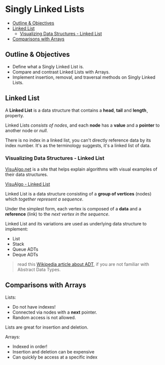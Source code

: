 # Singly Linked Lists <!-- omit in toc -->



- [Outline & Objectives](#outline--objectives)
- [Linked List](#linked-list)
  - [Visualizing Data Structures - Linked List](#visualizing-data-structures---linked-list)
- [Comparisons with Arrays](#comparisons-with-arrays)

## Outline & Objectives

- Define what a Singly Linked List is.
- Compare and contrast Linked Lists with Arrays.
- Implement insertion, removal, and traversal methods on Singly Linked Lists.

## Linked List

A **Linked List** is a data structure that contains a **head**, **tail** and **length¸** property.

Linked Lists *consists of nodes*, and each **node** has a **value** and a **pointer** to another node or *null*.

There is no index in a linked list, you can't directly reference data by its index number. It's as the terminology suggests, it's a linked list of data.

### Visualizing Data Structures - Linked List

[VisuAlgo.net](https://visualgo.net/en) is a site that helps explain algorithms with visual examples of their data structures.

[VisuAlgo - Linked List](https://visualgo.net/en/list?slide=1)

Linked List is a data structure consisting of a **group of vertices** (nodes) which *together represent a sequence*. 

Under the simplest form, each vertex is composed of a **data** and a **reference** (link) to the *next vertex in the sequence*. 

Linked List and its variations are used as underlying data structure to implement:

- List
- Stack
- Queue ADTs
- Deque ADTs 
 
> read this [Wikipedia article about ADT](https://en.wikipedia.org/wiki/Abstract_data_type), if you are not familiar with Abstract Data Types.

## Comparisons with Arrays

Lists:
- Do not have indexes!
- Connected via nodes with a **next** pointer.
- Random access is not allowed.

Lists are great for insertion and deletion.

Arrays:
- Indexed in order!
- Insertion and deletion can be expensive
- Can quickly be access at a specific index

